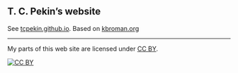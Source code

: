 ## T. C. Pekin&rsquo;s website

See [tcpekin.github.io](https://tcpekin.github.io/). Based on [kbroman.org](https://kbroman.org)

---

My parts of this web site are licensed under
[CC BY](https://creativecommons.org/licenses/by/3.0/).

[![CC BY](https://i.creativecommons.org/l/by/3.0/88x31.png)](https://creativecommons.org/licenses/by/3.0/)
